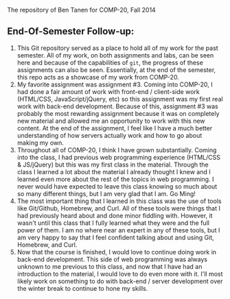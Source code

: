 The repository of Ben Tanen for COMP-20, Fall 2014

## End-Of-Semester Follow-up:

1. This Git repository served as a place to hold all of my work for the past semester. All of my work, on both assignments and labs, can be seen here and because of the capabilities of `git`, the progress of these assignments can also be seen. Essentially, at the end of the semester, this repo acts as a showcase of my work from COMP-20.
2. My favorite assignment was assignment #3. Coming into COMP-20, I had done a fair amount of work with front-end / client-side work (HTML/CSS, JavaScript/jQuery, etc) so this assignment was my first real work with back-end development. Because of this, assignment #3 was probably the most rewarding assignment because it was on completely new material and allowed me an opportunity to work with this new content. At the end of the assignment, I feel like I have a much better understanding of how servers actually work and how to go about making my own.
3. Throughout all of COMP-20, I think I have grown substantially. Coming into the class, I had previous web programming experience (HTML/CSS & JS/jQuery) but this was my first class in the material. Through the class I learned a lot about the material I already thought I knew and I learned even more about the rest of the topics in web programming. I never would have expected to leave this class knowing so much about so many different things, but I am very glad that I am. Go Ming!
4. The most important thing that I learned in this class was the use of tools like Git/Github, Homebrew, and Curl. All of these tools were things that I had previously heard about and done minor fiddling with. However, it wasn't until this class that I fully learned what they were and the full power of them. I am no where near an expert in any of these tools, but I am very happy to say that I feel confident talking about and using Git, Homebrew, and Curl.
5. Now that the course is finished, I would love to continue doing work in back-end development. This side of web programming was always unknown to me previous to this class, and now that I have had an introduction to the material, I would love to do even more with it. I'll most likely work on something to do with back-end / server development over the winter break to continue to hone my skills.